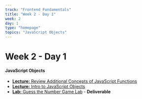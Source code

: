 ```yaml
---
track: "Frontend Fundamentals"
title: "Week 2 - Day 1"
week: 2
day: 1
type: "homepage"
topics: "JavaScript Objects" 
---
```



# Week 2 - Day 1

#### JavaScript Objects
- [**Lecture:** Review Additional Concepts of JavaScript Functions](/frontend-fundamentals/week-1/day-3/lecture-materials/intro-to-javascript-functions-and-scope/#4-parametersarguments)
- [**Lecture:** Intro to JavaScript Objects](/frontend-fundamentals/week-2/day-1/lecture-materials/intro-to-javascript-objects/)
- [**Lab:** Guess the Number Game Lab](/frontend-fundamentals/week-2/day-1/labs/guess-the-number-game-lab/) - **Deliverable**
